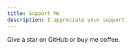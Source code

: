 ```yaml
---
title: Support Me
description: I appreciate your support
---
```


Give a star on GitHub or buy me coffee.